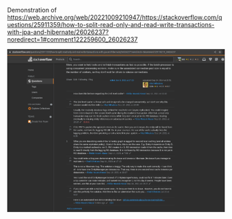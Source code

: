 Demonstration of https://web.archive.org/web/20221009210947/https://stackoverflow.com/questions/25911359/how-to-split-read-only-and-read-write-transactions-with-jpa-and-hibernate/26026237?noredirect=1#comment122259600_26026237

![so-screenshot](so-screenshot.png)
